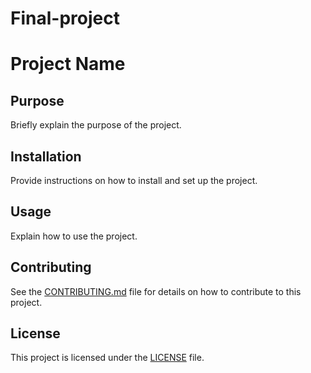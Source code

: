 # Final-project
# Project Name

## Purpose
Briefly explain the purpose of the project.

## Installation
Provide instructions on how to install and set up the project.

## Usage
Explain how to use the project.

## Contributing
See the [CONTRIBUTING.md](CONTRIBUTING.md) file for details on how to contribute to this project.

## License
This project is licensed under the [LICENSE](LICENSE) file.
